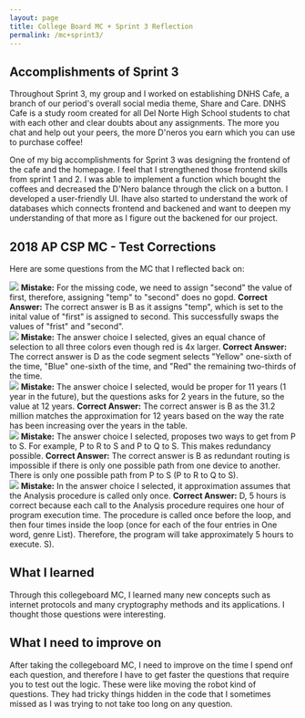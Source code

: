```yaml
---
layout: page
title: College Board MC + Sprint 3 Reflection
permalink: /mc+sprint3/
---
```

## Accomplishments of Sprint 3
Throughout Sprint 3, my group and I worked on establishing DNHS Cafe, a branch of our period's overall social media theme, Share and Care. DNHS Cafe is a study room created for all Del Norte High School students to chat with each other and clear doubts about any assignments. The more you chat and help out your peers, the more D'neros you earn which you can use to purchase coffee! 

One of my big accomplishments for Sprint 3 was designing the frontend of the cafe and the homepage. I feel that I strengthened those frontend skills from sprint 1 and 2. I was able to implement a function which bought the coffees and decreased the D'Nero balance through the click on a button. I developed a user-friendly UI. Ihave also started to understand the work of databases which connects frontend and backened and want to deepen my understanding of that more as I figure out the backened for our project.


## 2018 AP CSP MC - Test Corrections

Here are some questions from the MC that I reflected back on:

<img src="{{site.baseurl}}/images/cbq1">
<b>Mistake:</b> For the missing code, we need to assign "second" the value of first, therefore, assigning "temp" to "second" does no gopd.
<b>Correct Answer:</b> The correct answer is B as it assigns "temp", which is set to the inital value of "first" is assigned to second. This successfully swaps the values of "frist" and "second".

<br>

<img src="{{site.baseurl}}/images/cbq2">
<b>Mistake:</b> The answer choice I selected, gives an equal chance of selection to all three colors even though red is 4x larger.
<b>Correct Answer:</b> The correct answer is D as the code segment selects "Yellow" one-sixth of the time, "Blue" one-sixth of the time, and "Red" the remaining two-thirds of the time.

<br>
<img src="{{site.baseurl}}/images/cbq3">
<b>Mistake:</b> The answer choice I selected, would be proper for 11 years (1 year in the future), but the questions asks for 2 years in the future, so the value at 12 years.
<b>Correct Answer:</b> The correct answer is B as the 31.2 million matches the approximation for 12 years based on the way the rate has been increasing over the years in the table.

<br>
<img src="{{site.baseurl}}/images/cbq4">
<b>Mistake:</b> The answer choice I selected, proposes two ways to get from P to S. For example, P to R to S and P to Q to S. This makes redundancy possible.
<b>Correct Answer:</b> The correct answer is B as redundant routing is impossible if there is only one possible path from one device to another. There is only one possible path from P to S (P to R to Q to S).

<br>
<img src="{{site.baseurl}}/images/cbq5">
<b>Mistake:</b> In the answer choice I selected, it approximation assumes that the Analysis procedure is called only once.
<b>Correct Answer:</b> D, 5 hours is correct because each call to the Analysis procedure requires one hour of program execution time. The procedure is called once before the loop, and then four times inside the loop (once for each of the four entries in One word, genre List). Therefore, the program will take approximately 5 hours to execute. S).

## What I learned
Through this collegeboard MC, I learned many new concepts such as internet protocols and many cryptography methods and its applications. I thought those questions were interesting.

## What I need to improve on
After taking the collegeboard MC, I need to improve on the time I spend onf each question, and therefore I have to get faster the questions that require you to test out the logic. These were like moving the robot kind of questions. They had tricky things hidden in the code that I sometimes missed as I was trying to not take too long on any question.

<script src="https://utteranc.es/client.js"
        repo="nighthawkcoders/portfolio_2025"
        issue-term="title"
        label="blogpost-comment"
        theme="github-light"
        crossorigin="anonymous"
        async>
</script>


